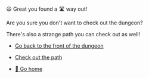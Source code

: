 😃 Great you found a 🛣 way out!

Are you sure you don't want to check out the dungeon?

There's also a strange path you can check out as well!

- [Go back to the front of the dungeon](../begin-journey.md)

- [Check out the path](../9/0.md)

- [🏡 Go home](1-1A.md)
